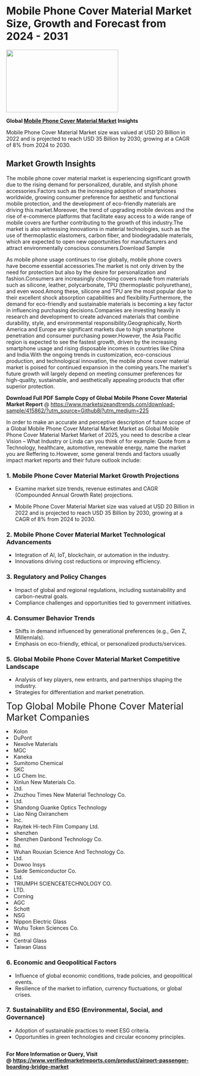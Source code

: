 <H1>Mobile Phone Cover Material Market Size, Growth and Forecast from 2024 - 2031</H1><img class="aligncenter size-medium wp-image-584254" src="https://thirdeyenews.in/wp-content/uploads/2024/09/Global-Market-Research-300x168.jpeg" alt="" width="300" height="168" /><p><strong>Global&nbsp;<a href="https://www.marketsizeandtrends.com/download-sample/415862/?utm_source=Github8j?utm_medium=225">Mobile Phone Cover Material Market</a> Insights</strong></p><p>Mobile Phone Cover Material Market size was valued at USD 20 Billion in 2022 and is projected to reach USD 35 Billion by 2030, growing at a CAGR of 8% from 2024 to 2030.</p><p><h2>Market Growth Insights</h2> <p>The mobile phone cover material market is experiencing significant growth due to the rising demand for personalized, durable, and stylish phone accessories.Factors such as the increasing adoption of smartphones worldwide, growing consumer preference for aesthetic and functional mobile protection, and the development of eco-friendly materials are driving this market.Moreover, the trend of upgrading mobile devices and the rise of e-commerce platforms that facilitate easy access to a wide range of mobile covers are further contributing to the growth of this industry.The market is also witnessing innovations in material technologies, such as the use of thermoplastic elastomers, carbon fiber, and biodegradable materials, which are expected to open new opportunities for manufacturers and attract environmentally conscious consumers.Download Sample</p> <p>As mobile phone usage continues to rise globally, mobile phone covers have become essential accessories.The market is not only driven by the need for protection but also by the desire for personalization and fashion.Consumers are increasingly choosing covers made from materials such as silicone, leather, polycarbonate, TPU (thermoplastic polyurethane), and even wood.Among these, silicone and TPU are the most popular due to their excellent shock absorption capabilities and flexibility.Furthermore, the demand for eco-friendly and sustainable materials is becoming a key factor in influencing purchasing decisions.Companies are investing heavily in research and development to create advanced materials that combine durability, style, and environmental responsibility.Geographically, North America and Europe are significant markets due to high smartphone penetration and consumer purchasing power.However, the Asia Pacific region is expected to see the fastest growth, driven by the increasing smartphone usage and rising disposable incomes in countries like China and India.With the ongoing trends in customization, eco-conscious production, and technological innovation, the mobile phone cover material market is poised for continued expansion in the coming years.The market's future growth will largely depend on meeting consumer preferences for high-quality, sustainable, and aesthetically appealing products that offer superior protection.</p><p><span class=""><strong>Download Full PDF Sample Copy of Global Mobile Phone Cover Material Market Report</strong> @ <a href="https://www.marketsizeandtrends.com/download-sample/415862/?utm_source=Github8j?utm_medium=225" target="_blank">https://www.marketsizeandtrends.com/download-sample/415862/?utm_source=Github8j?utm_medium=225</a></span></p><p>In order to make an accurate and perceptive description of future scope of a Global&nbsp;Mobile Phone Cover Material Market Market as Global&nbsp;Mobile Phone Cover Material Market Market of 2025, you need to describe a clear Vision &ndash; What Industry or Linda can you think of for example: Quote from a Technology, healthcare, automotive, renewable energy, name the market you are Reffering to.However, some general trends and factors usually impact market reports and their future outlook include:</p><h3>1.&nbsp;<strong>Mobile Phone Cover Material Market Growth Projections</strong></h3><ul><li>Examine market size trends, revenue estimates and CAGR (Compounded Annual Growth Rate) projections.</li><li><p>Mobile Phone Cover Material Market size was valued at USD 20 Billion in 2022 and is projected to reach USD 35 Billion by 2030, growing at a CAGR of 8% from 2024 to 2030.</p></li></ul><h3>2.&nbsp;<strong>Mobile Phone Cover Material Market Technological Advancements</strong></h3><ul><li>Integration of AI, IoT, blockchain, or automation in the industry.</li><li>Innovations driving cost reductions or improving efficiency.</li></ul><h3>3.&nbsp;<strong>Regulatory and Policy Changes</strong></h3><ul><li>Impact of global and regional regulations, including sustainability and carbon-neutral goals.</li><li>Compliance challenges and opportunities tied to government initiatives.</li></ul><h3>4.&nbsp;<strong>Consumer Behavior Trends</strong></h3><ul><li>Shifts in demand influenced by generational preferences (e.g., Gen Z, Millennials).</li><li>Emphasis on eco-friendly, ethical, or personalized products/services.</li></ul><h3>5.&nbsp;<strong>Global Mobile Phone Cover Material Market Competitive Landscape</strong></h3><ul><li>Analysis of key players, new entrants, and partnerships shaping the industry.</li><li>Strategies for differentiation and market penetration.</li></ul><p data-pm-slice="1 1 []"><span style="color: inherit; font-family: inherit; font-size: 25px;">Top Global Mobile Phone Cover Material Market Companies</span></p><div class="" data-test-id=""><p><li>Kolon</li><li> DuPont</li><li> Nexolve Materials</li><li> MGC</li><li> Kaneka</li><li> Sumitomo Chemical</li><li> SKC</li><li> LG Chem Inc.</li><li> Xinlun New Materials Co.</li><li>Ltd.</li><li> Zhuzhou Times New Material Technology Co.</li><li>Ltd.</li><li> Shandong Guanke Optics Technology</li><li> Liao Ning Oxiranchem</li><li>Inc.</li><li> Rayitek Hi-tech Film Company Ltd.</li><li>shenzhen</li><li> Shenzhen Danbond Technology Co.</li><li>ltd.</li><li> Wuhan Rouxian Science And Technology Co.</li><li> Ltd.</li><li> Dowoo Insys</li><li> Saide Semiconductor Co.</li><li> Ltd.</li><li> TRIUMPH SCIENCE&TECHNOLOGY CO.</li><li>LTD.</li><li> Corning</li><li> AGC</li><li> Schott</li><li> NSG</li><li> Nippon Electric Glass</li><li> Wuhu Token Sciences Co.</li><li>ltd.</li><li> Central Glass</li><li> Taiwan Glass</li></p></div><h3>6.&nbsp;<strong>Economic and Geopolitical Factors</strong></h3><ul><li>Influence of global economic conditions, trade policies, and geopolitical events.</li><li>Resilience of the market to inflation, currency fluctuations, or global crises.</li></ul><h3>7.&nbsp;<strong>Sustainability and ESG (Environmental, Social, and Governance)</strong></h3><ul><li>Adoption of sustainable practices to meet ESG criteria.</li><li>Opportunities in green technologies and circular economy principles.</li></ul><h2><strong style="font-size: 14px;">For More Information or Query, Visit @&nbsp;</strong><a style="background-color: #ffffff; font-size: 14px;" href="https://www.marketsizeandtrends.com/report/mobile-phone-cover-material-market/" target="_blank">https://www.verifiedmarketreports.com/product/airport-passenger-boarding-bridge-market</a></h2>